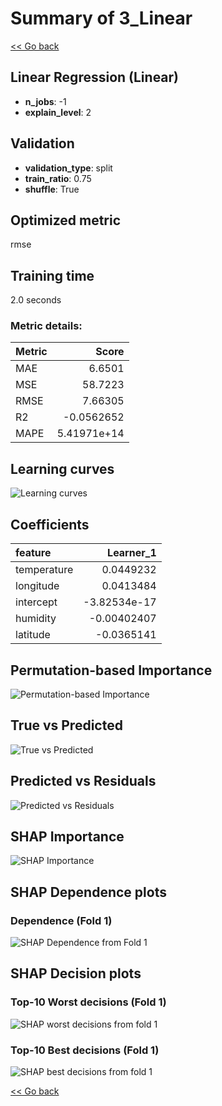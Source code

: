 # Summary of 3_Linear

[<< Go back](../README.md)


## Linear Regression (Linear)
- **n_jobs**: -1
- **explain_level**: 2

## Validation
 - **validation_type**: split
 - **train_ratio**: 0.75
 - **shuffle**: True

## Optimized metric
rmse

## Training time

2.0 seconds

### Metric details:
| Metric   |        Score |
|:---------|-------------:|
| MAE      |  6.6501      |
| MSE      | 58.7223      |
| RMSE     |  7.66305     |
| R2       | -0.0562652   |
| MAPE     |  5.41971e+14 |



## Learning curves
![Learning curves](learning_curves.png)

## Coefficients
| feature     |    Learner_1 |
|:------------|-------------:|
| temperature |  0.0449232   |
| longitude   |  0.0413484   |
| intercept   | -3.82534e-17 |
| humidity    | -0.00402407  |
| latitude    | -0.0365141   |


## Permutation-based Importance
![Permutation-based Importance](permutation_importance.png)
## True vs Predicted

![True vs Predicted](true_vs_predicted.png)


## Predicted vs Residuals

![Predicted vs Residuals](predicted_vs_residuals.png)



## SHAP Importance
![SHAP Importance](shap_importance.png)

## SHAP Dependence plots

### Dependence (Fold 1)
![SHAP Dependence from Fold 1](learner_fold_0_shap_dependence.png)

## SHAP Decision plots

### Top-10 Worst decisions (Fold 1)
![SHAP worst decisions from fold 1](learner_fold_0_shap_worst_decisions.png)
### Top-10 Best decisions (Fold 1)
![SHAP best decisions from fold 1](learner_fold_0_shap_best_decisions.png)

[<< Go back](../README.md)
